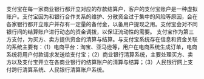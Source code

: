支付宝在每一家商业银行都开立对应的存款结算户，客户的支付宝账户是一种虚拟账户。支付宝因为和银行合作关系的维护、分散资金过于集中的风险等原因，会在各家银行都开立账户并存有一定量的备付金，以备用户提现之用。支付宝会对不同银行间的结算账户进行动态的资金调拨，以保证流动性的需要。
支付宝作为第三方支付，为买方、卖方提供资金的清算与结算。与支付宝系统存在信息和资金关联的系统主要有：（1）电商平台：淘宝、亚马逊等，用户在电商系统生成订单，电商系统将用户付款请求发送给支付宝；（2）商业银行清算系统，主要处理买方、卖方以及支付宝开立在各商业银行的结算账户的清算与结算；（3）人民银行网上支付跨行清算系统、人民银行清算账户系统。

